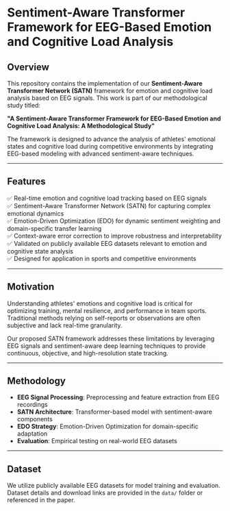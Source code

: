 # Sentiment-Aware Transformer Framework for EEG-Based Emotion and Cognitive Load Analysis

## Overview

This repository contains the implementation of our **Sentiment-Aware Transformer Network (SATN)** framework for emotion and cognitive load analysis based on EEG signals. This work is part of our methodological study titled:

**"A Sentiment-Aware Transformer Framework for EEG-Based Emotion and Cognitive Load Analysis: A Methodological Study"**

The framework is designed to advance the analysis of athletes' emotional states and cognitive load during competitive environments by integrating EEG-based modeling with advanced sentiment-aware techniques.

---

## Features

✅ Real-time emotion and cognitive load tracking based on EEG signals  
✅ Sentiment-Aware Transformer Network (SATN) for capturing complex emotional dynamics  
✅ Emotion-Driven Optimization (EDO) for dynamic sentiment weighting and domain-specific transfer learning  
✅ Context-aware error correction to improve robustness and interpretability  
✅ Validated on publicly available EEG datasets relevant to emotion and cognitive state analysis  
✅ Designed for application in sports and competitive environments  

---

## Motivation

Understanding athletes' emotions and cognitive load is critical for optimizing training, mental resilience, and performance in team sports. Traditional methods relying on self-reports or observations are often subjective and lack real-time granularity.

Our proposed SATN framework addresses these limitations by leveraging EEG signals and sentiment-aware deep learning techniques to provide continuous, objective, and high-resolution state tracking.

---

## Methodology

- **EEG Signal Processing**: Preprocessing and feature extraction from EEG recordings  
- **SATN Architecture**: Transformer-based model with sentiment-aware components  
- **EDO Strategy**: Emotion-Driven Optimization for domain-specific adaptation  
- **Evaluation**: Empirical testing on real-world EEG datasets  

---

## Dataset

We utilize publicly available EEG datasets for model training and evaluation. Dataset details and download links are provided in the `data/` folder or referenced in the paper.


